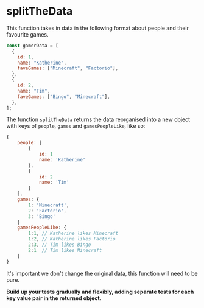 # splitTheData

This function takes in data in the following format about people and their favourite games.

```js
const gamerData = [
  {
    id: 1,
    name: "Katherine",
    faveGames: ["Minecraft", "Factorio"],
  },
  {
    id: 2,
    name: "Tim",
    faveGames: ["Bingo", "Minecraft"],
  },
];
```

The function `splitTheData` returns the data reorganised into a new object with keys of `people`, `games` and `gamesPeopleLike`, like so:

```js
{
    people: [
        {
            id: 1
            name: 'Katherine'
        },
        {
            id: 2
            name: 'Tim'
        }
    ],
    games: {
        1: 'Minecraft',
        2: 'Factorio',
        3: 'Bingo'
    }
    gamesPeopleLike: {
        1:1, // Katherine likes Minecraft
        1:2, // Katherine likes Factorio
        2:3, // Tim likes Bingo
        2:1  // Tim likes Minecraft
    }
}
```

It's important we don't change the original data, this function will need to be pure.

**Build up your tests gradually and flexibly, adding separate tests for each key value pair in the returned object.**
